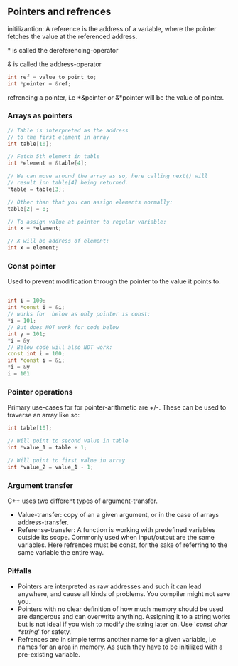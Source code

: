 ## Pointers and refrences
initilizantion:
A reference is the address of a variable, where the pointer fetches
the value at the referenced address.

\* is called the dereferencing-operator

& is called the address-operator

```c++
int ref = value_to_point_to;
int *pointer = &ref;
```

refrencing a pointer, i.e \*&pointer or &\*pointer will be the
 value of pointer.

### Arrays as pointers
```c++
// Table is interpreted as the address
// to the first element in array
int table[10];

// Fetch 5th element in table
int *element = &table[4];

// We can move around the array as so, here calling next() will
// result inn table[4] being returned.
*table = table[3];

// Other than that you can assign elements normally:
table[2] = 8; 

// To assign value at pointer to regular variable:
int x = *element;

// X will be address of element: 
int x = element;

``` 

### Const pointer
Used to prevent modification through the pointer to the value
it points to.
```c++

int i = 100;
int *const i = &i;
// works for  below as only pointer is const:
*i = 101;
// But does NOT work for code below
int y = 101;
*i = &y
// Below code will also NOT work:
const int i = 100;
int *const i = &i;
*i = &y
i = 101
``` 

### Pointer operations
Primary use-cases for for pointer-arithmetic are +/-. These can
be used to traverse an array like so:

```c++
int table[10];

// Will point to second value in table
int *value_1 = table + 1;

// Will point to first value in array
int *value_2 = value_1 - 1;
```
### Argument transfer
C++ uses two different types of argument-transfer.
* Value-transfer: copy of an a given argument, or 
in the case of arrays address-transfer.
* Referense-transfer: A function is working with 
predefined variables outside its scope. Commonly used when
input/output are the same variables. Here refrences must be const,
for the sake of referring to the same variable the entire way.
### Pitfalls
* Pointers are interpreted as raw addresses and such it can
lead anywhere, and cause all kinds of problems. You compiler
might not save you.
* Pointers with no clear definition of how much memory should be used
are dangerous and can overwrite anything. Assigning it to a string works
but is not ideal if you wish to modify the string later on. Use
'_const char *string_' for safety.
* Refrences are in simple terms another name for a given variable, i.e
names for an area in memory. As such they have to be initilized 
with a pre-existing variable.
